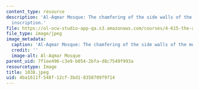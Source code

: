 ```yaml
---
content_type: resource
description: 'Al-Aqmar Mosque: The chamfering of the side walls of the mosque with
  inscription.'
file: https://ol-ocw-studio-app-qa.s3.amazonaws.com/courses/4-615-the-architecture-of-cairo-spring-2002/4ba1611f548f12cf3bd18358709f9714_1038.jpeg
file_type: image/jpeg
image_metadata:
  caption: 'Al-Aqmar Mosque: The chamfering of the side walls of the mosque with inscription.'
  credit: ''
  image-alt: Al-Aqmar Mosque
parent_uid: 7f1ee496-c3e9-b054-2bfa-d8c7549f993a
resourcetype: Image
title: 1038.jpeg
uid: 4ba1611f-548f-12cf-3bd1-8358709f9714
---
```

